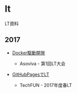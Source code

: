 # lt
LT資料

## 2017
* [Docker駆動開発](http://i544c.me/lt/2017/Docker駆動開発/)
    * Asoviva - 第1回LT大会

* [GitHubPagesでLT](http://i544c.me/lt/2017/GHPdeLT/)
    * TechFUN - 2017年度春LT


